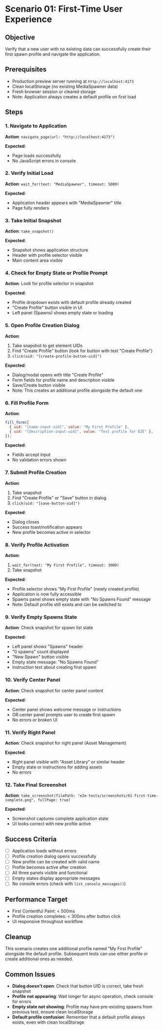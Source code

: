 # Scenario 01: First-Time User Experience

## Objective

Verify that a new user with no existing data can successfully create their first spawn profile and navigate the application.

## Prerequisites

- Production preview server running at `http://localhost:4173`
- Clean localStorage (no existing MediaSpawner data)
- Fresh browser session or cleared storage
- Note: Application always creates a default profile on first load

## Steps

### 1. Navigate to Application

**Action**: `navigate_page(url: "http://localhost:4173")`

**Expected**:

- Page loads successfully
- No JavaScript errors in console

### 2. Verify Initial Load

**Action**: `wait_for(text: "MediaSpawner", timeout: 5000)`

**Expected**:

- Application header appears with "MediaSpawner" title
- Page fully renders

### 3. Take Initial Snapshot

**Action**: `take_snapshot()`

**Expected**:

- Snapshot shows application structure
- Header with profile selector visible
- Main content area visible

### 4. Check for Empty State or Profile Prompt

**Action**: Look for profile selector in snapshot

**Expected**:

- Profile dropdown exists with default profile already created
- "Create Profile" button visible in UI
- Left panel (Spawns) shows empty state or loading

### 5. Open Profile Creation Dialog

**Action**:

1. Take snapshot to get element UIDs
2. Find "Create Profile" button (look for button with text "Create Profile")
3. `click(uid: "[create-profile-button-uid]")`

**Expected**:

- Dialog/modal opens with title "Create Profile"
- Form fields for profile name and description visible
- Save/Create button visible
- Note: This creates an additional profile alongside the default one

### 6. Fill Profile Form

**Action**:

```javascript
fill_form([
  { uid: "[name-input-uid]", value: "My First Profile" },
  { uid: "[description-input-uid]", value: "Test profile for E2E" },
]);
```

**Expected**:

- Fields accept input
- No validation errors shown

### 7. Submit Profile Creation

**Action**:

1. Take snapshot
2. Find "Create Profile" or "Save" button in dialog
3. `click(uid: "[save-button-uid]")`

**Expected**:

- Dialog closes
- Success toast/notification appears
- New profile becomes active in selector

### 8. Verify Profile Activation

**Action**:

1. `wait_for(text: "My First Profile", timeout: 3000)`
2. Take snapshot

**Expected**:

- Profile selector shows "My First Profile" (newly created profile)
- Application is now fully accessible
- Spawns panel shows empty state with "No Spawns Found" message
- Note: Default profile still exists and can be switched to

### 9. Verify Empty Spawns State

**Action**: Check snapshot for spawn list state

**Expected**:

- Left panel shows "Spawns" header
- "0 spawns" count displayed
- "New Spawn" button visible
- Empty state message: "No Spawns Found"
- Instruction text about creating first spawn

### 10. Verify Center Panel

**Action**: Check snapshot for center panel content

**Expected**:

- Center panel shows welcome message or instructions
- OR center panel prompts user to create first spawn
- No errors or broken UI

### 11. Verify Right Panel

**Action**: Check snapshot for right panel (Asset Management)

**Expected**:

- Right panel visible with "Asset Library" or similar header
- Empty state or instructions for adding assets
- No errors

### 12. Take Final Screenshot

**Action**: `take_screenshot(filePath: "e2e-tests/screenshots/01-first-time-complete.png", fullPage: true)`

**Expected**:

- Screenshot captures complete application state
- UI looks correct with new profile active

## Success Criteria

- [ ] Application loads without errors
- [ ] Profile creation dialog opens successfully
- [ ] New profile can be created with valid name
- [ ] Profile becomes active after creation
- [ ] All three panels visible and functional
- [ ] Empty states display appropriate messages
- [ ] No console errors (check with `list_console_messages()`)

## Performance Target

- First Contentful Paint: < 500ms
- Profile creation completes: < 300ms after button click
- UI responsive throughout workflow

## Cleanup

This scenario creates one additional profile named "My First Profile" alongside the default profile. Subsequent tests can use either profile or create additional ones as needed.

## Common Issues

- **Dialog doesn't open**: Check that button UID is correct, take fresh snapshot
- **Profile not appearing**: Wait longer for async operation, check console for errors
- **Empty state not showing**: Profile may have pre-existing spawns from previous test, ensure clean localStorage
- **Default profile confusion**: Remember that a default profile always exists, even with clean localStorage
